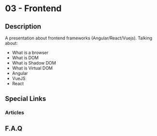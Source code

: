 # 03 - Frontend

## Description

A presentation about frontend frameworks (Angular/React/Vuejs). Talking about:
- What is a browser
- What is DOM
- What is Shadow DOM
- What is Virtual DOM
- Angular
- VueJS
- React

## Special Links

### Articles

## F.A.Q


